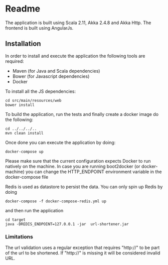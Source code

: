 
# Readme

The application is built using Scala 2.11, Akka 2.4.8 and Akka Http. The frontend is built using AngularJs.

## Installation

In order to install and execute the application the following tools are required:

 - Maven (for Java and Scala dependencies)
 - Bower (for Javascript dependencies)
 - Docker

To install all the JS dependencies:

    cd src/main/resources/web
    bower install

To build the application, run the tests and finally create a docker image do the following:

    cd ../../../..
    mvn clean install

Once done you can execute the application by doing:

    docker-compose up

Please make sure that the current configuration expects Docker to run natively on the machine.
In case you are running boot2docker (or docker-machine) you can change the HTTP_ENDPOINT environment variable in the docker-compose file

Redis is used as datastore to persist the data. You can only spin up Redis by doing

    docker-compose -f docker-compose-redis.yml up

and then run the application

    cd target
    java -DREDIS_ENDPOINT=127.0.0.1 -jar  url-shortener.jar




### Limitations

 The url validation uses a regular exception that requires "http://" to be part of the url to be shortened.
 If "http://" is missing it will be considered invalid URL.
